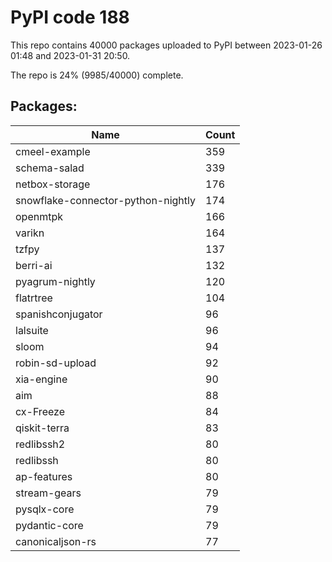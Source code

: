 # PyPI code 188

This repo contains 40000 packages uploaded to PyPI between 
2023-01-26 01:48 and 2023-01-31 20:50.

The repo is 24% (9985/40000) complete.

## Packages:

| Name  | Count |
| ----- | ----- |
| cmeel-example | 359 |
| schema-salad | 339 |
| netbox-storage | 176 |
| snowflake-connector-python-nightly | 174 |
| openmtpk | 166 |
| varikn | 164 |
| tzfpy | 137 |
| berri-ai | 132 |
| pyagrum-nightly | 120 |
| flatrtree | 104 |
| spanishconjugator | 96 |
| lalsuite | 96 |
| sloom | 94 |
| robin-sd-upload | 92 |
| xia-engine | 90 |
| aim | 88 |
| cx-Freeze | 84 |
| qiskit-terra | 83 |
| redlibssh2 | 80 |
| redlibssh | 80 |
| ap-features | 80 |
| stream-gears | 79 |
| pysqlx-core | 79 |
| pydantic-core | 79 |
| canonicaljson-rs | 77 |


